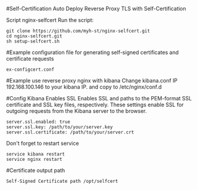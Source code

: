 #Self-Certification
Auto Deploy Reverse Proxy TLS with Self-Certification

Script nginx-selfcert
Run the script:

    git clone https://github.com/myh-st/nginx-selfcert.git
    cd nginx-selfcert.git
    sh setup-selfcert.sh

#Example configuration file for generating self-signed certificates and certificate requests
    
    ex-configcert.conf

#Example use reverse proxy nginx with kibana 
Change kibana.conf IP 192.168.100.146 to your kibana IP. and copy to /etc/nginx/conf.d

#Config Kibana Enables SSL 
Enables SSL and paths to the PEM-format SSL certificate and SSL key files, respectively.
These settings enable SSL for outgoing requests from the Kibana server to the browser.

    server.ssl.enabled: true
    server.ssl.key: /path/to/your/server.key
    server.ssl.certificate: /path/to/your/server.crt

Don't forget to restart service 

    service kibana restart
    service nginx restart

#Certificate output path

    Self-Signed Certificate path /opt/selfcert
